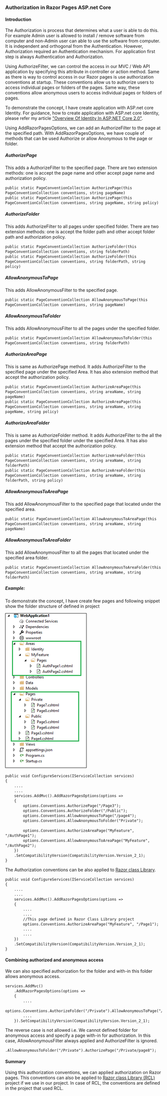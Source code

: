 ### Authorization in Razor Pages ASP.net Core

#### Introduction
The Authorization is process that determines what a user is able to do this. For example Admin user is allowed to install / remove software from computer and non-Admin user can able to use the software from computer. It is independent and orthogonal  from the Authentication. However, Authorization required an Authentication mechanism. For application first step is always Authentication and Authorization.

Using AuthorizeFilter, we can control the access in our MVC / Web API application by specifying this attribute in controller or action method. Same as there is way to control access in our Razor pages is use authorization conventions at startup. These conventions allow us to authorize users to access individual pages or folders of the pages. Same way, these conventions allow anonymous users to access individual pages or folders of pages. 

To demonstrate the concept, I have create application with ASP.net core Identity. For guidance, how to create application with ASP.net core Identity, please refer my article ["Overview Of Identity In ASP.NET Core 2.0"](https://github.com/jignesht24/Aspnetcore/tree/master/Identity%20Overview%20And%20configuration).

Using AddRazorPagesOptions, we can add an AuthorizeFilter to the page at the specified path. With AddRazorPagesOptions, we have couple of methods that can be used Authorize or allow Anonymous to the page or folder.
##### AuthorizePage

This adds a AuthorizeFilter to the specified page. There are two extension methods: one is accept the page name and other accept page name and authorization policy.
```
public static PageConventionCollection AuthorizePage(this PageConventionCollection conventions, string pageName)
public static PageConventionCollection AuthorizePage(this PageConventionCollection conventions, string pageName, string policy)
```
##### AuthorizeFolder
This adds AuthorizeFilter to all pages under specified folder. There are two extension methods: one is accept the folder path and other accept folder path and authorization policy.
```
public static PageConventionCollection AuthorizeFolder(this PageConventionCollection conventions, string folderPath)
public static PageConventionCollection AuthorizeFolder(this PageConventionCollection conventions, string folderPath, string policy)
```
##### AllowAnonymousToPage
This adds AllowAnonymousFilter to the specified page.
```
public static PageConventionCollection AllowAnonymousToPage(this PageConventionCollection conventions, string pageName)
```
##### AllowAnonymousToFolder
This adds AllowAnonymousFilter to all the pages under the specified folder.
```
public static PageConventionCollection AllowAnonymousToFolder(this PageConventionCollection conventions, string folderPath)
```
##### AuthorizeAreaPage
This is same as AuthorizePage method. It adds AuthorizeFilter to the specified page under the specified Area. It has also extension method that accept the authorization policy.
```
public static PageConventionCollection AuthorizeAreaPage(this PageConventionCollection conventions, string areaName, string pageName)
public static PageConventionCollection AuthorizeAreaPage(this PageConventionCollection conventions, string areaName, string pageName, string policy) 
```
##### AuthorizeAreaFolder
This is same as AuthorizeFolder method. It adds AuthorizeFilter to the all the pages under the specified folder under the specified Area. It has also extension method that accept the authorization policy.
```
public static PageConventionCollection AuthorizeAreaFolder(this PageConventionCollection conventions, string areaName, string folderPath)
public static PageConventionCollection AuthorizeAreaFolder(this PageConventionCollection conventions, string areaName, string folderPath, string policy)
```
##### AllowAnonymousToAreaPage
This add AllowAnonymousFilter to the specified page that located under the specified area.
```
public static PageConventionCollection AllowAnonymousToAreaPage(this PageConventionCollection conventions, string areaName, string pageName)
```
##### AllowAnonymousToAreaFolder
This add AllowAnonymousFilter to all the pages that located under the specified area folder.
```
public static PageConventionCollection AllowAnonymousToAreaFolder(this PageConventionCollection conventions, string areaName, string folderPath)
```
##### Example:

To demonstrate the concept, I have create few pages and following snippet show the folder structure of defined in project

![alt text](img/1.png "")

```
public void ConfigureServices(IServiceCollection services)
{
	....
	....
	services.AddMvc().AddRazorPagesOptions(options =>
    {
        options.Conventions.AuthorizePage("/Page3");
        options.Conventions.AuthorizeFolder("/Public");
        options.Conventions.AllowAnonymousToPage("/page4");
        options.Conventions.AllowAnonymousToFolder("Private");

        options.Conventions.AuthorizeAreaPage("MyFeature", "/AuthPage1");
        options.Conventions.AllowAnonymousToAreaPage("MyFeature", "/AuthPage2");
    })
    .SetCompatibilityVersion(CompatibilityVersion.Version_2_1);
}
```
The Authorization conventions can be also applied to [Razor class Library](https://github.com/jignesht24/Aspnetcore/tree/master/RazorClassLibrary/Introduction).
```
public void ConfigureServices(IServiceCollection services)
{
	....
	....
	services.AddMvc().AddRazorPagesOptions(options =>
    {
		....
		....
        //This page defined in Razor Class Library project
        options.Conventions.AuthorizeAreaPage("MyFeature", "/Page1");
		....
		....
    })
    .SetCompatibilityVersion(CompatibilityVersion.Version_2_1);
}
```
#### Combining authorized and anonymous access
We can also specified authorization for the folder and with-in this folder allows anonymous access.
```
services.AddMvc()
    .AddRazorPagesOptions(options =>
    {
		....
		options.Conventions.AuthorizeFolder("/Private").AllowAnonymousToPage("/Private/page8");
		....
	}).SetCompatibilityVersion(CompatibilityVersion.Version_2_1);
```
The reverse case is not allowed i.e. We cannot defined folder for anonymous access and specify a page with-in for authorization. In this case, AllowAnonymousFilter always applied and AuthorizeFilter is ignored. 
```
.AllowAnonymousToFolder("/Private").AuthorizePage("/Private/page8");
```

#### Summary
Using this authorization conventions, we can applied authorization on Razor pages. This conventions can also be applied to [Razor class Library (RCL)](https://github.com/jignesht24/Aspnetcore/tree/master/RazorClassLibrary/Introduction) project if we use in our project. In case of RCL, the conventions are defined in the project that used RCL. 
